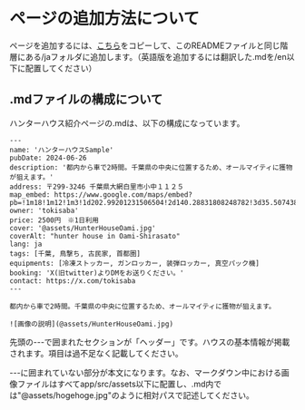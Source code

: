 # ページの追加方法について
ページを追加するには、[こちら](../app/src/content/house/ja/yubari.md)をコピーして、このREADMEファイルと同じ階層にある/jaフォルダに追加します。（英語版を追加するには翻訳した.mdを/en以下に配置してください）

## .mdファイルの構成について
ハンターハウス紹介ページの.mdは、以下の構成になっています。

```
---
name: 'ハンターハウスSample'
pubDate: 2024-06-26
description: '都内から車で2時間。千葉県の中央に位置するため、オールマイティに獲物が狙えます。'
address: 〒299-3246 千葉県大網白里市小中１１２５
map_embed: https://www.google.com/maps/embed?pb=!1m18!1m12!1m3!1d202.99201231506504!2d140.28831808248782!3d35.507438279928735!2m3!1f0!2f0!3f0!3m2!1i1024!2i768!4f13.1!3m3!1m2!1s0x6022be3fa243bb41%3A0x6e40a52f7af5e2ab!2z44CSMjk5LTMyNDYg5Y2D6JGJ55yM5aSn57ay55m96YeM5biC5bCP5Lit77yR77yR77yS77yV!5e0!3m2!1sja!2sjp!4v1719948066995!5m2!1sja!2sjp
owner: 'tokisaba'
price: 2500円　※1日利用
cover: '@assets/HunterHouseOami.jpg'
coverAlt: "hunter house in Oami-Shirasato"
lang: ja
tags: [千葉, 鳥撃ち, 古民家, 首都圏]
equipments: [冷凍ストッカー, ガンロッカー, 装弾ロッカー, 真空パック機]
booking: 'X(旧twitter)よりDMをお送りください。' 
contact: https://x.com/tokisaba
---

都内から車で2時間。千葉県の中央に位置するため、オールマイティに獲物が狙えます。

![画像の説明](@assets/HunterHouseOami.jpg)
```

先頭の---で囲まれたセクションが「ヘッダー」です。ハウスの基本情報が掲載されます。項目は過不足なく記載してください。

---に囲まれていない部分が本文になります。なお、マークダウン中における画像ファイルはすべてapp/src/assets以下に配置し、.md内では"@assets/hogehoge.jpg"のように相対パスで記述してください。
